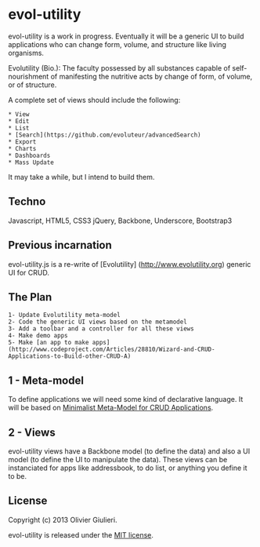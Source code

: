 # evol-utility

evol-utility is a work in progress. Eventually it will be a generic UI to build applications who can change form, volume, and structure like living organisms.

Evolutility (Bio.): The faculty possessed by all substances capable of self-nourishment of manifesting the nutritive acts by change of form, of volume, or of structure.

A complete set of views should include the following:

    * View
    * Edit
    * List
    * [Search](https://github.com/evoluteur/advancedSearch)
    * Export
    * Charts
    * Dashboards
    * Mass Update

It may take a while, but I intend to build them.

## Techno

Javascript, HTML5, CSS3
jQuery, Backbone, Underscore, Bootstrap3

## Previous incarnation

evol-utility.js is a re-write of [Evolutility] (http://www.evolutility.org) generic UI for CRUD.

## The Plan 

    1- Update Evolutility meta-model
    2- Code the generic UI views based on the metamodel
    3- Add a toolbar and a controller for all these views
    4- Make demo apps
    5- Make [an app to make apps] (http://www.codeproject.com/Articles/28810/Wizard-and-CRUD-Applications-to-Build-other-CRUD-A)

## 1 - Meta-model

To define applications we will need some kind of declarative language. It will be based on [Minimalist Meta-Model for CRUD Applications](http://www.codeproject.com/Articles/28636/Minimalist-Meta-Model-for-CRUD-Applications).

## 2 - Views

evol-utility views have a Backbone model (to define the data) and also a UI model (to define the UI to manipulate the data).
These views can be instanciated for apps like addressbook, to do list, or anything you define it to be.

## License

Copyright (c) 2013 Olivier Giulieri.

evol-utility is released under the [MIT license](http://en.wikipedia.org/wiki/MIT_License).

